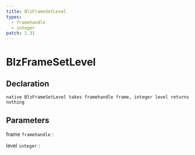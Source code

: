 ```yaml
---
title: BlzFrameSetLevel
types:
  - framehandle
  - integer
patch: 1.31
---
```


# BlzFrameSetLevel

## Declaration

```jass
native BlzFrameSetLevel takes framehandle frame, integer level returns nothing
```

## Parameters
frame `framehandle`
: 

level `integer`
: 
